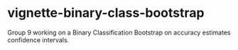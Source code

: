 # vignette-binary-class-bootstrap
Group 9 working on a Binary Classification Bootstrap on accuracy estimates confidence intervals. 
